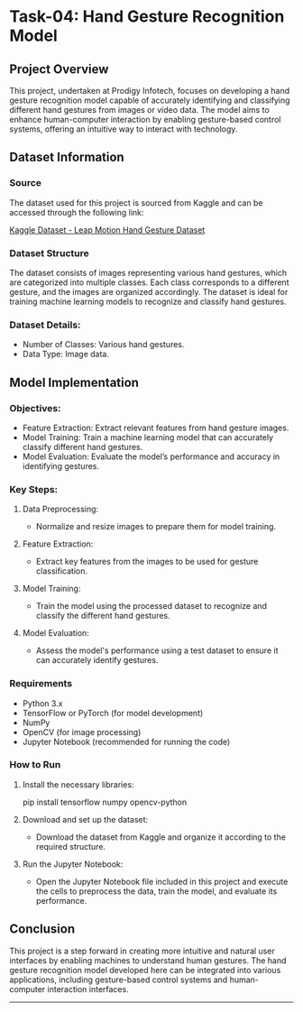 # Task-04: Hand Gesture Recognition Model

## Project Overview
This project, undertaken at Prodigy Infotech, focuses on developing a hand gesture recognition model capable of accurately identifying and classifying different hand gestures from images or video data. The model aims to enhance human-computer interaction by enabling gesture-based control systems, offering an intuitive way to interact with technology.

## Dataset Information

### Source
The dataset used for this project is sourced from Kaggle and can be accessed through the following link:

[Kaggle Dataset - Leap Motion Hand Gesture Dataset](https://www.kaggle.com/gti-upm/leapgestrecog)

### Dataset Structure
The dataset consists of images representing various hand gestures, which are categorized into multiple classes. Each class corresponds to a different gesture, and the images are organized accordingly. The dataset is ideal for training machine learning models to recognize and classify hand gestures.

### Dataset Details:
- Number of Classes: Various hand gestures.
- Data Type: Image data.

## Model Implementation

### Objectives:
- Feature Extraction: Extract relevant features from hand gesture images.
- Model Training: Train a machine learning model that can accurately classify different hand gestures.
- Model Evaluation: Evaluate the model’s performance and accuracy in identifying gestures.

### Key Steps:
1. Data Preprocessing:
   - Normalize and resize images to prepare them for model training.
   
2. Feature Extraction:
   - Extract key features from the images to be used for gesture classification.

3. Model Training:
   - Train the model using the processed dataset to recognize and classify the different hand gestures.

4. Model Evaluation:
   - Assess the model's performance using a test dataset to ensure it can accurately identify gestures.

### Requirements

- Python 3.x
- TensorFlow or PyTorch (for model development)
- NumPy
- OpenCV (for image processing)
- Jupyter Notebook (recommended for running the code)

### How to Run

1. Install the necessary libraries:
  
   pip install tensorflow numpy opencv-python
   
2. Download and set up the dataset:
   - Download the dataset from Kaggle and organize it according to the required structure.

3. Run the Jupyter Notebook:
   - Open the Jupyter Notebook file included in this project and execute the cells to preprocess the data, train the model, and evaluate its performance.

## Conclusion
This project is a step forward in creating more intuitive and natural user interfaces by enabling machines to understand human gestures. The hand gesture recognition model developed here can be integrated into various applications, including gesture-based control systems and human-computer interaction interfaces.

---
